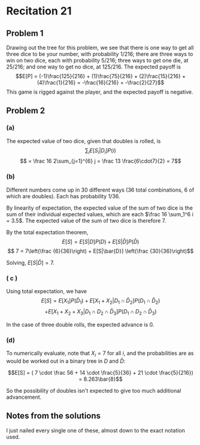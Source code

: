 # Recitation 21
## Problem 1
Drawing out the tree for this problem, we see that there is one way to get all three dice to be your number, with probability $1/216$; there are three ways to win on two dice, each with probability $5/216$; three ways to get one die, at $25/216$; and one way to get no dice, at $125/216$. The expected payoff is
$$E[P] = (-1)\frac{125}{216} + (1)\frac{75}{216} + (2)\frac{15}{216} + (4)\frac{1}{216} = -\frac{16}{216} = -\frac{2}{27}$$
This game is rigged against the player, and the expected payoff is negative.

## Problem 2
### (a)
The expected value of two dice, given that doubles is rolled, is
$$\sum_i E[S_i|D_i]P(i)$$
$$ = \frac 16 2\sum_{j=1}^{6} j = \frac 13 \frac{6\cdot7}{2} = 7$$

### (b)
Different numbers come up in 30 different ways (36 total combinations, 6 of which are doubles). Each has probability $1/36$.

By linearity of expectation, the expected value of the sum of two dice is the sum of their individual expected values, which are each $\frac 16 \sum_1^6 i = 3.5$. The expected value of the sum of two dice is therefore 7.

By the total expectation theorem,
$$ E[S] = E[S|D]P(D) + E[S|\bar{D}]P(\bar{D})$$
$$ 7 = 7\left(\frac {6}{36}\right) + E[S|\bar{D}] \left(\frac {30}{36}\right)$$

Solving, $E[S|\bar{D}] = 7$.

### ( c )
Using total expectation, we have
$$ E[S] = E[X_1]P(\bar{D}_1) + E[X_1 + X_2 | D_1 \cap \bar{D}_2]P(D_1 \cap \bar{D}_2)$$
$$ +E[X_1 + X_2 + X_3 | D_1 \cap D_2 \cap \bar{D}_3]P(D_1 \cap D_2 \cap \bar{D}_3)$$

In the case of three double rolls, the expected advance is 0.

### (d)
To numerically evaluate, note that $X_i = 7$ for all $i$, and the probabilities are as would be worked out in a binary tree in $D$ and $\bar{D}$:

$$E[S] = ( 7 \cdot \frac 56 + 14 \cdot \frac{5}{36} + 21 \cdot \frac{5}{216}) = 8.263\bar{8}$$

So the possibility of doubles isn't expected to give too much additional advancement.

## Notes from the solutions
I just nailed every single one of these, almost down to the exact notation used.
